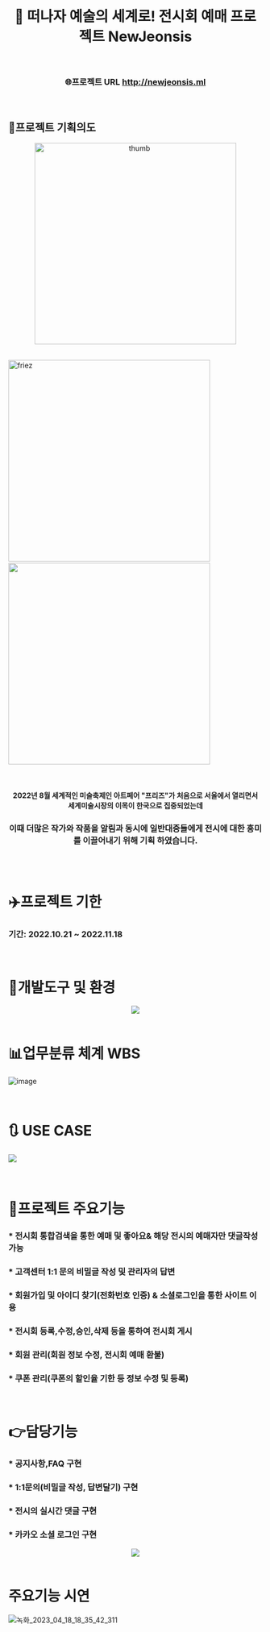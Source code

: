
<div align="center">

 # 🎨 떠나자 예술의 세계로! 전시회 예매 프로젝트 NewJeonsis
 
</div>
<br>

<div align="center">

### 🌐프로젝트 URL http://newjeonsis.ml

</div>
<br>

## 📣프로젝트 기획의도


 <div align=center>
 <img src="https://user-images.githubusercontent.com/104501394/226114784-dd2a7070-8021-42b7-aaf1-1ab378860cbe.png" width:"400px" height="400px" alt="thumb"></img>
 </div> <br>
 
  <img src="https://user-images.githubusercontent.com/104501394/226114414-e303530e-97f5-4994-baeb-11eab8801cfb.png" width="400px" height="400px" title="200px" alt="friez"></img> &nbsp;&nbsp;
 <img src="https://user-images.githubusercontent.com/104501394/226124475-cd0826cf-f836-488e-9375-8bc73bb7809c.png" width="400px" height="400px"></img> 
 
 <br> 
<div align="center">
 
#### 2022년 8월 세계적인 미술축제인 아트페어 "프리즈"가 처음으로 서울에서 열리면서<br> 세계미술시장의 이목이 한국으로 집중되었는데 
 
</div>

<div align="center">
 
### 이때 더많은 작가와 작품을 알림과 동시에 일반대중들에게 전시에 대한 흥미를 이끌어내기 위해 기획 하였습니다.


</div>
<br>
<br>

# ✈️프로젝트 기한
### 기간: 2022.10.21 ~ 2022.11.18
<br>

# 🧰개발도구 및 환경

<div align="center">
<img src="https://user-images.githubusercontent.com/104501394/232962667-f1eff13c-26d0-4814-bcec-b7f804a0c01f.png"></img>
</div>

<br>

# 📊업무분류 체계 WBS
![image](https://user-images.githubusercontent.com/104501394/226178225-072762cf-1bfc-4742-b826-df0b31fab386.png)



<br>

# 🔃 USE CASE
<img src="https://user-images.githubusercontent.com/104501394/226555118-6e1db83e-8f32-4e62-86d9-9e14ae5290ad.png"></img>


<br> 

# 📑프로젝트 주요기능
### * 전시회 통합검색을 통한 예매 및 좋아요& 해당 전시의 예매자만 댓글작성 가능 
### * 고객센터 1:1 문의 비밀글 작성 및 관리자의 답변 
### * 회원가입 및 아이디 찾기(전화번호 인증) & 소셜로그인을 통한 사이트 이용
### * 전시회 등록,수정,승인,삭제 등을 통하여 전시회 게시 
### * 회원 관리(회원 정보 수정, 전시회 예매 환불)
### * 쿠폰 관리(쿠폰의 할인율 기한 등 정보 수정 및 등록)
<br>

# 👉담당기능

### * 공지사항,FAQ 구현
### * 1:1문의(비밀글 작성, 답변달기) 구현
### * 전시의 실시간 댓글 구현
### * 카카오 소셜 로그인 구현



<div align="center">
<img src="https://user-images.githubusercontent.com/104501394/226360894-f9bf68fb-02ce-4e18-ae37-671a1581e96f.png"/>
</div>

<br>


# 주요기능 시연 


![녹화_2023_04_18_18_35_42_311](https://user-images.githubusercontent.com/104501394/232736634-fd0b3580-74e6-4615-a26e-265907ee30b4.gif)
